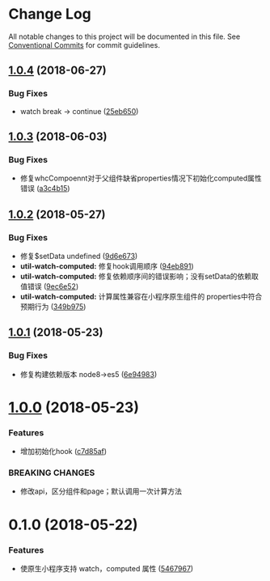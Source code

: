 # Change Log

All notable changes to this project will be documented in this file.
See [Conventional Commits](https://conventionalcommits.org) for commit guidelines.

<a name="1.0.4"></a>
## [1.0.4](https://github.com/tolerance-go/weapp-start/compare/weapp-util-watch-computed@1.0.3...weapp-util-watch-computed@1.0.4) (2018-06-27)


### Bug Fixes

* watch break -> continue ([25eb650](https://github.com/tolerance-go/weapp-start/commit/25eb650))




<a name="1.0.3"></a>
## [1.0.3](https://github.com/tolerance-go/weapp-start/compare/weapp-util-watch-computed@1.0.2...weapp-util-watch-computed@1.0.3) (2018-06-03)


### Bug Fixes

* 修复whcCompoennt对于父组件缺省properties情况下初始化computed属性错误 ([a3c4b15](https://github.com/tolerance-go/weapp-start/commit/a3c4b15))




<a name="1.0.2"></a>
## [1.0.2](https://github.com/tolerance-go/weapp-start/compare/weapp-util-watch-computed@1.0.1...weapp-util-watch-computed@1.0.2) (2018-05-27)


### Bug Fixes

*  修复$setData undefined ([9d6e673](https://github.com/tolerance-go/weapp-start/commit/9d6e673))
* **util-watch-computed:**  修复hook调用顺序 ([94eb891](https://github.com/tolerance-go/weapp-start/commit/94eb891))
* **util-watch-computed:** 修复依赖顺序间的错误影响；没有setData的依赖取值错误 ([9ec6e52](https://github.com/tolerance-go/weapp-start/commit/9ec6e52))
* **util-watch-computed:** 计算属性兼容在小程序原生组件的 properties中符合预期行为 ([349b975](https://github.com/tolerance-go/weapp-start/commit/349b975))




<a name="1.0.1"></a>
## [1.0.1](https://github.com/tolerance-go/weapp-cli/compare/weapp-util-watch-computed@1.0.0...weapp-util-watch-computed@1.0.1) (2018-05-23)


### Bug Fixes

* 修复构建依赖版本 node8->es5 ([6e94983](https://github.com/tolerance-go/weapp-cli/commit/6e94983))




<a name="1.0.0"></a>
# [1.0.0](https://github.com/tolerance-go/weapp-cli/compare/weapp-util-watch-computed@0.1.0...weapp-util-watch-computed@1.0.0) (2018-05-23)


### Features

* 增加初始化hook ([c7d85af](https://github.com/tolerance-go/weapp-cli/commit/c7d85af))


### BREAKING CHANGES

* 修改api，区分组件和page；默认调用一次计算方法




<a name="0.1.0"></a>
# 0.1.0 (2018-05-22)


### Features

* 使原生小程序支持 watch，computed 属性 ([5467967](https://github.com/tolerance-go/weapp-cli/commit/5467967))
